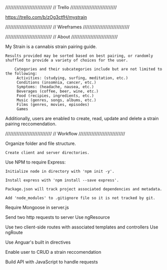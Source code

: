 /////////////////////////////
// 		 Trello
/////////////////////////////

https://trello.com/b/zOg3ctfH/mystrain


/////////////////////////////
//  	Wireframes
/////////////////////////////


/////////////////////////////
// 		 About
/////////////////////////////

My Strain is a cannabis strain pairing guide. 

	Results provided may be sorted based on best pairing, or randomly shuffled to provide a variety of choices for the user. 

		Categories and their subcategories include but are not limited to the following:
		 Activities: (studying, surfing, meditation, etc.) 
		 Conditions (insomnia, cancer, etc.)
		 Symptoms: (headache, nausea, etc.)
		 Beverages (coffee, beer, wine, etc.)
		 Food (recipies, ingredients, etc.)
		 Music (genres, songs, albums, etc.)
		 Films (genres, movies, episodes)
		 Games


 Additionally, users are enabled to create, read, update and delete a strain pairing reccomendation.

	


/////////////////////////////
//  	Workflow
/////////////////////////////

Organize folder and file structure.
	
	Create client and server directories.

Use NPM to require Express:
	
	Initialize node in directory with 'npm init -y'.

	Install express with 'npm install --save express'.

	Package.json will track project associated dependencies and metadata.
	
	Add 'node_modules' to .gitignore file so it is not tracked by git.

Require Mongoose in server.js


Send two http requests to server
	Use ngResource

Use two client-side routes with associated templates and controllers
	Use ngRoute

Use Anguar's built in directives

Enable user to CRUD a strain reccomendation

Build API with JavaScript to handle requests

